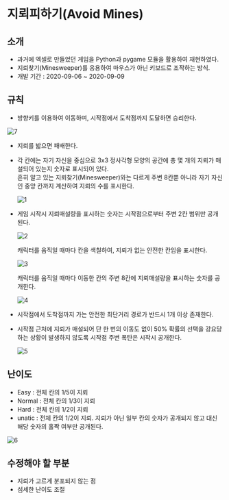 # 지뢰피하기(Avoid Mines)
## 소개
* 과거에 엑셀로 만들었던 게임을 Python과 pygame 모듈을 활용하여 재현하였다.
* 지뢰찾기(Minesweeper)를 응용하여 마우스가 아닌 키보드로 조작하는 방식.
* 개발 기간 : 2020-09-06 ~ 2020-09-09

## 규칙
* 방향키를 이용하여 이동하며, 시작점에서 도착점까지 도달하면 승리한다.

![7](https://user-images.githubusercontent.com/67459853/92605564-d94b0f00-f2ec-11ea-9cf6-0f7dc6fbdf90.png)

* 지뢰를 밟으면 패배한다.
* 각 칸에는 자기 자신을 중심으로 3x3 정사각형 모양의 공간에 총 몇 개의 지뢰가 매설되어 있는지 숫자로 표시되어 있다.  
  흔히 알고 있는 지뢰찾기(Minesweeper)와는 다르게 주변 8칸뿐 아니라 자기 자신인 중앙 칸까지 계산하여 지뢰의 수를 표시한다.
  
  ![1](https://user-images.githubusercontent.com/67459853/92602684-6db37280-f2e9-11ea-99bc-8885a304b641.PNG)
  
* 게임 시작시 지뢰매설량을 표시하는 숫자는 시작점으로부터 주변 2칸 범위만 공개된다.  

  ![2](https://user-images.githubusercontent.com/67459853/92602758-89b71400-f2e9-11ea-9e0f-680613af8d43.PNG) 
  
  캐릭터를 움직일 때마다 칸을 색칠하여, 지뢰가 없는 안전한 칸임을 표시한다.
  
  ![3](https://user-images.githubusercontent.com/67459853/92603057-d3076380-f2e9-11ea-990c-33db7a1c3e4e.PNG)
  
  캐릭터를 움직일 때마다 이동한 칸의 주변 8칸에 지뢰매설량을 표시하는 숫자를 공개한다.
  
  ![4](https://user-images.githubusercontent.com/67459853/92603099-df8bbc00-f2e9-11ea-8ddd-e8be779f6bee.PNG)
  
* 시작점에서 도착점까지 가는 안전한 최단거리 경로가 반드시 1개 이상 존재한다.
* 시작점 근처에 지뢰가 매설되어 단 한 번의 이동도 없이 50% 확률의 선택을 강요당하는 상황이 발생하지 않도록 시작점 주변 폭탄은 시작시 공개한다.

  ![5](https://user-images.githubusercontent.com/67459853/92603861-c46d7c00-f2ea-11ea-9599-2cf713c172a6.PNG)

## 난이도
* Easy : 전체 칸의 1/5이 지뢰
* Normal : 전체 칸의 1/3이 지뢰
* Hard : 전체 칸의 1/2이 지뢰
* unatic : 전체 칸의 1/2이 지뢰. 지뢰가 아닌 일부 칸의 숫자가 공개되지 않고 대신 해당 숫자의 홀짝 여부만 공개된다.

![6](https://user-images.githubusercontent.com/67459853/92605244-79546880-f2ec-11ea-9bc3-69d4ba6614a0.PNG)


## 수정해야 할 부분
* 지뢰가 고르게 분포되지 않는 점
* 섬세한 난이도 조절
